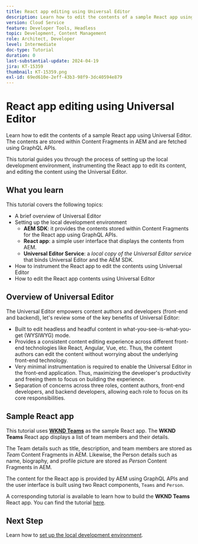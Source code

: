 ```yaml
---
title: React app editing using Universal Editor
description: Learn how to edit the contents of a sample React app using Universal Editor.
version: Cloud Service
feature: Developer Tools, Headless
topic: Development, Content Management
role: Architect, Developer
level: Intermediate
doc-type: Tutorial
duration: 0
last-substantial-update: 2024-04-19
jira: KT-15359
thumbnail: KT-15359.png
exl-id: 69ed610e-2eff-43b3-98f9-3dc40594e879
---
```

# React app editing using Universal Editor

Learn how to edit the contents of a sample React app using Universal Editor. The contents are stored within Content Fragments in AEM and are fetched using GraphQL APIs.

This tutorial guides you through the process of setting up the local development environment, instrumenting the React app to edit its content, and editing the content using the Universal Editor.

## What you learn

This tutorial covers the following topics:

- A brief overview of Universal Editor
- Setting up the local development environment
    - **AEM SDK**: it provides the contents stored within Content Fragments for the React app using GraphQL APIs.
    - **React app**: a simple user interface that displays the contents from AEM.
    - **Universal Editor Service**: a _local copy of the Universal Editor service_ that binds Universal Editor and the AEM SDK.
- How to instrument the React app to edit the contents using Universal Editor
- How to edit the React app contents using Universal Editor


## Overview of Universal Editor

The Universal Editor empowers content authors and developers (front-end and backend), let's review some of the key benefits of Universal Editor:

- Built to edit headless and headful content in what-you-see-is-what-you-get (WYSIWYG) mode.
- Provides a consistent content editing experience across different front-end technologies like React, Angular, Vue, etc. Thus, the content authors can edit the content without worrying about the underlying front-end technology.
- Very minimal instrumentation is required to enable the Universal Editor in the front-end application. Thus, maximizing the developer's productivity and freeing them to focus on building the experience.
- Separation of concerns across three roles, content authors, front-end developers, and backend developers, allowing each role to focus on its core responsibilities.


## Sample React app

This tutorial uses [**WKND Teams**](https://github.com/adobe/aem-guides-wknd-graphql/tree/main/basic-tutorial#react-app---basic-tutorial---teampersons) as the sample React app. The **WKND Teams** React app displays a list of team members and their details. 

The Team details such as title, description, and team members are stored as _Team_ Content Fragments in AEM. Likewise, the Person details such as name, biography, and profile picture are stored as _Person_ Content Fragments in AEM.

The content for the React app is provided by AEM using GraphQL APIs and the user interface is built using two React components, `Teams` and `Person`.

A corresponding tutorial is available to learn how to build the **WKND Teams** React app. You can find the tutorial [here](https://experienceleague.adobe.com/en/docs/experience-manager-learn/getting-started-with-aem-headless/graphql/multi-step/overview). 

## Next Step

Learn how to [set up the local development environment](./local-development-setup.md).
